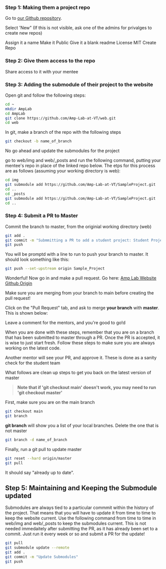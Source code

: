 ### Step 1: Making them a project repo

Go to [our Github repository](https://github.com/Amp-Lab-at-VT).

Select 'New" (If this is not visible, ask one of the admins for privalges to create new repos)

Assign it a name
Make it Public
Give it a blank readme
License MIT
Create Repo

### Step 2: Give them access to the repo

Share access to it with your mentee

### Step 3: Adding the submodule of their project to the website

Open git and follow the following steps:

```bash
cd ~
mkdir AmpLab
cd AmpLab
git clone https://github.com/Amp-Lab-at-VT/web.git
cd web
```

In git, make a branch of the repo with the following steps

```bash
git checkout -b name_of_branch
```

No go ahead and update the submodules for the project

go to web/img and web/_posts and run the following command, putting your mentee's repo in place of the linked repo below. The etps for this process are as follows (assuming your working directory is web):

``` bash
cd img
git submodule add https://github.com/Amp-Lab-at-VT/SampleProject.git
cd ..
cd _posts
git submodule add https://github.com/Amp-Lab-at-VT/SampleProject.git
cd ..
```

### Step 4: Submit a PR to Master

Commit the branch to master, from the originial working directory (web)

```bash
git add .
git commit -m "Submmitting a PR to add a student project: Student Project Name"
git push
```

You will be promptd with a line to run to push your branch to master. It should look something like this:

```bash
git push --set-upstream origin Sample_Project
```

Wonderful! Now go in and make a pull request. Go here: <a href="https://github.com/Amp-Lab-at-VT/web" >Amp Lab Website Github Origin</a>

Make sure you are merging from your branch to main before creating the pull request!

Click on the "Pull Request" tab, and ask to merge **your branch** with **master**. This is shown below:

Leave a comment for the mentors, and you're good to go!d

When you are done with these steps, remember that you are on a branch that has been submitted to master through a PR. Once the PR is accepted, it is wise to just start fresh. Follow these steps to make sure you are always working on the latest code.

Another mentor will see your PR, and approve it. These is done as a sanity check for the student team

What follows are clean up steps to get you back on the latest version of master

> **Note that if 'git checkout main' doesn't work, you may need to run 'git checkout master'**

First, make sure you are on the main branch

```bash
git checkout main
git branch 
```

**git branch** will show you a list of your local branches. Delete the one that is not master

```bash
git branch -d name_of_branch
```

Finally, run a git pull to update master

```bash
git reset --hard origin/master
git pull
```

It should say "already up to date".

## Step 5: Maintaining and Keeping the Submodule updated

Submodules are always tied to a particular commmit within the history of the project. That means that you will have to update it from time to time to keep the website current. Use the following command from time to time in web/img and web/_posts to keep the submodules current. This is not needed immedaitely after submitting the PR, as it has already been set to a commit. Just run it every week or so and submit a PR for the update!

``` bash
git pull
git submodule update --remote
git add .
git commit -m "Update Submodules"
git push
```
